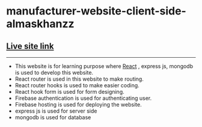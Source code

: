 # manufacturer-website-client-side-almaskhanzz
## [Live site link]()
---
- This website is for learning purpose where [React](https://reactjs.org/) , express js, mongodb is used to develop this website.
- React router is used in this website to make routing.
- React router hooks is used to make easier coding.
- React hook form is used for form designing.
- Firebase authentication is used for authenticating user.
- Firebase hosting is used for deploying the website.
- express js is used for server side
- mongodb is used for database